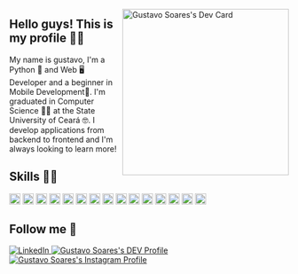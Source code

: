 <!-- <img align="right" width="300" src="https://media.tenor.com/images/4a96b718f96ee8e5e91c849394449fc1/tenor.gif" /> -->
<a href="https://app.daily.dev/GussSoares"><img  align="right" src="https://api.daily.dev/devcards/a3d637ab65ee4410bd49f21c8fc210f3.png?r=1jh" width="300" alt="Gustavo Soares's Dev Card"/></a>

## Hello guys! This is my profile 👋😎 

My name is gustavo, I'm a Python 🐍 and Web 🖥️ Developer and a beginner in Mobile Development📱. I'm graduated in Computer Science 🧑‍🎓 at the State University of Ceará 🤓. I develop applications from backend to frontend and I'm always looking to learn more!

## Skills 🥇🏅
<!-- 
- [x] <img height="20" src="https://img.shields.io/badge/Python-14354C?style=for-the-badge&logo=python&logoColor=white" />
- [x] <img height="20" src="https://img.shields.io/badge/Django-092E20?style=for-the-badge&logo=django&logoColor=white" />
- [x] <img height="20" src="https://img.shields.io/badge/JavaScript-323330?style=for-the-badge&logo=javascript&logoColor=F7DF1E" />
- [x] <img height="20" src="https://img.shields.io/badge/Shell_Script-121011?style=for-the-badge&logo=gnu-bash&logoColor=white" />
- [x] <img height="20" src="https://img.shields.io/badge/Vue.js-35495E?style=for-the-badge&logo=vue.js&logoColor=4FC08D" />
- [x] <img height="20" src="https://img.shields.io/badge/fastapi-009688?style=for-the-badge&logo=fastapi&logoColor=white" />
- [x] <img height="20" src="https://img.shields.io/badge/Flask-000000?style=for-the-badge&logo=flask&logoColor=white" />
- [x] <img height="20" src="https://img.shields.io/badge/Docker-2CA5E0?style=for-the-badge&logo=docker&logoColor=white" />
- [x] <img height="20" src="https://img.shields.io/badge/PostgreSQL-316192?style=for-the-badge&logo=postgresql&logoColor=white" />
- [x] <img height="20" src="https://img.shields.io/badge/MongoDB-4EA94B?style=for-the-badge&logo=mongodb&logoColor=white" />
- [x] <img height="20" src="https://img.shields.io/badge/Arch_Linux-1793D1?style=for-the-badge&logo=arch-linux&logoColor=white" />
- [x] <img height="20" src="https://img.shields.io/badge/Node.js-43853D?style=for-the-badge&logo=node.js&logoColor=white" />
- [x] <img height="20" src="https://img.shields.io/badge/Nginx-009639?style=for-the-badge&logo=nginx&logoColor=white" />
- [x] <img height="20" src="https://img.shields.io/badge/Visual_Studio_Code-0078D4?style=for-the-badge&logo=visual%20studio%20code&logoColor=white " /> -->

 <img height="20" src="https://img.shields.io/badge/Python-14354C?style=for-the-badge&logo=python&logoColor=white" /> <img height="20" src="https://img.shields.io/badge/Django-092E20?style=for-the-badge&logo=django&logoColor=white" /> <img height="20" src="https://img.shields.io/badge/JavaScript-323330?style=for-the-badge&logo=javascript&logoColor=F7DF1E" /> <img height="20" src="https://img.shields.io/badge/Shell_Script-121011?style=for-the-badge&logo=gnu-bash&logoColor=white" /> <img height="20" src="https://img.shields.io/badge/Vue.js-35495E?style=for-the-badge&logo=vue.js&logoColor=4FC08D" /> <img height="20" src="https://img.shields.io/badge/fastapi-009688?style=for-the-badge&logo=fastapi&logoColor=white" /> <img height="20" src="https://img.shields.io/badge/Flask-000000?style=for-the-badge&logo=flask&logoColor=white" /> <img height="20" src="https://img.shields.io/badge/Docker-2CA5E0?style=for-the-badge&logo=docker&logoColor=white" /> <img height="20" src="https://img.shields.io/badge/PostgreSQL-316192?style=for-the-badge&logo=postgresql&logoColor=white" /> <img height="20" src="https://img.shields.io/badge/MongoDB-4EA94B?style=for-the-badge&logo=mongodb&logoColor=white" /> <img height="20" src="https://img.shields.io/badge/Arch_Linux-1793D1?style=for-the-badge&logo=arch-linux&logoColor=white" /> <img height="20" src="https://img.shields.io/badge/Node.js-43853D?style=for-the-badge&logo=node.js&logoColor=white" /> <img height="20" src="https://img.shields.io/badge/Nginx-009639?style=for-the-badge&logo=nginx&logoColor=white" /> <img height="20" src="https://img.shields.io/badge/Visual_Studio_Code-0078D4?style=for-the-badge&logo=visual%20studio%20code&logoColor=white " /> <img height="20" src="https://img.shields.io/badge/Apache%20Kafka-000?style=for-the-badge&logo=apachekafka" />

<!--- [x] Learning Kotlin Android 📱
- [ ] Learning React & React Native 🚀 -->

<!-- Always following Rocketseat news 🚀🟣 -->

## Follow me 🙈

<a href="https://www.linkedin.com/in/gustavo-soares-3a22b1176/" rel="nofollow">
  <img src="https://img.shields.io/badge/LinkedIn-0077B5?style=for-the-badge&logo=linkedin&logoColor=white" alt="LinkedIn" style="max-width:100%;">
</a>&Tab;
<a href="https://dev.to/gusssoares">
  <img src="https://img.shields.io/badge/dev.to-0A0A0A?style=for-the-badge&logo=dev.to&logoColor=white" alt="Gustavo Soares's DEV Profile" style="max-width:100%;">
</a>&Tab;
<a href="https://www.instagram.com/gus_soares22/">
  <img src="https://img.shields.io/badge/Instagram-E4405F?style=for-the-badge&logo=instagram&logoColor=white" alt="Gustavo Soares's Instagram Profile" style="max-width:100%;">
</a>&Tab;

<!-- 
**GussSoares/GussSoares** is a ✨ _special_ ✨ repository because its `README.md` (this file) appears on your GitHub profile.

Here are some ideas to get you started:

- 🔭 I’m currently working on ...
- 🌱 I’m currently learning ...
- 👯 I’m looking to collaborate on ...
- 🤔 I’m looking for help with ...
- 💬 Ask me about ...
- 📫 How to reach me: ...
- 😄 Pronouns: ...
- ⚡ Fun fact: ...
-->
